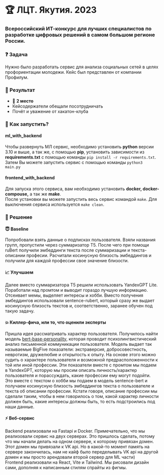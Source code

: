 # :trophy: ЛЦТ. Якутия. 2023
### Всероссийский ИТ-конкурс для лучших специалистов по разработке цифровых решений в самом большом регионе России.
### ❓ Задача
Нужно было разработать сервис для анализа социальных сетей в целях профориентации молодежи. Кейс был представлен от компании Профилум.
### :tada: Результат
* 🥈 **2 место**</br>
* Кейсодержатели обещали посотрудничать<br>
* Почёт и уважение от хакатон-клуба</br>
### :rocket: Как запустить?

#### ml_with_backend
Чтобы развернуть МЛ сервис, необходимо установить **python** версии 3.10 и выше, а так же, с помощью **pip**, установить зависимости из **requirements.txt**
с помощью команды ``pip install -r requirements.txt``.
<br>
Затем Вы можете запустить сервис с помощью команды ``python3 main.py``
#### frontend_with_backend
Для запуска этого сервиса, вам необходимо установить **docker, docker-compouse,** а так же **make**.
<br>
После установки вы можете запустить весь сервис командой ``make``. Для выключения сервиса используется ``make clean``.
### :memo: Решение
#### :innocent: Baseline
Попробовали взять данные о подписках пользователя. Взяли названия групп, пропустили через суммаризатор T5. После чего при помощи ruBert получили эмбеддинги текста после суммаризации и текста-описании професии. Расчитали косинусную близость эмбеддингов и получили для каждой профессии свое значение близости.
#### :chart_with_upwards_trend: Улучшаем
Далее вместо суммаризатора T5 решили использовать YandexGPT Lite. Поработали над промтом и выводит гораздо лучшую информацию. Отсеивает мемы, выделяет интересы и хобби. Вместо получения эмбеддингов использовали sentence-rubert, который сразу же выдает косинусную близость текстов и, соответственно, заранее обучен под такую задачу.
#### :boom: Киллер-фича, или то, что оценили эксперты
Пришла идея рассматривать характер пользователя. Получилось найти модель [bert-base-personality](https://huggingface.co/Minej/bert-base-personality), которая проводит психолингвистический анализ письменной коммуникации пользователя. Модель выдает так называемые BigFive показатели: экстраверсия, добросовестность, невротизм, дружелюбие и открытость к опыту. На основе этого можно судить о характере пользователя и возможной предрасположенности к той или иной профессии. Эти показатели вместе с промтом мы подаем в YandexGPT, которую мы просим описать личность/характер пользователя и порассуждать, какие профессии ему могут подойти. Это вместе с текстом о хобби мы подаем в модель sentence-bert и получаем косинусную близость эмбеддингов текста о пользователе и текста об описании профессии. Кстати говоря, описание профессии мы сделали таким, чтобы в нем говорилось о том, какой характер личности должен быть, какие интересы должны быть, то есть подстроились под наши данные.
#### :zap: Веб-сервис
Backend реализовали на Fastapi и Docker. Примечательно, что мы реализовали сервис на двух серверах. Это пришлось сделать, потому что мы начали делать на одном сервере, к которому привязан домен. Этот домен мы привязали к VK api. Но в какой-то момент память на сервере закончилась, нам не кайф было переделывать VK api на другой домен и мы просто арендовали второй сервер для ML части) </br>
Frontend реализовали на React, Vite и Tailwind. Мы рисовали дизайн сами, дополняя к написанным стилям спрайты из фигмы.
